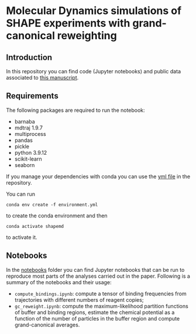 # Molecular Dynamics simulations of SHAPE experiments with grand-canonical reweighting 

## Introduction

In this repository you can find code (Jupyter notebooks) and public data associated to [this manuscript](https://arxiv.org/abs/2209.12640).

## Requirements

The following packages are required to run the notebook:

* barnaba 
* mdtraj 1.9.7
* multiprocess 
* pandas 
* pickle
* python 3.9.12
* scikit-learn 
* seaborn 

If you manage your dependencies with conda you can use the [yml file](https://github.com/bussilab/shape-grandcanonical-md/blob/main/shapemd.yml) in the repository.

You can run 

`conda env create -f environment.yml`

to create the conda environment and then 

`conda activate shapemd` 

to activate it.

## Notebooks

In the [notebooks](https://github.com/bussilab/shape-grandcanonical-md/tree/main/notebooks) folder you can find Jupyter notebooks that can be run to reproduce most parts of the analyses carried out in the paper.
Following is a summary of the notebooks and their usage:
- `compute_bindings.ipynb`: compute a tensor of binding frequencies from trajectories with different numbers of reagent copies;
- `gc_reweight.ipynb`: compute the maximum-likelihood partition functions of buffer and binding regions, estimate the chemical potential as a function of the number of particles in the buffer region and compute grand-canonical averages.

